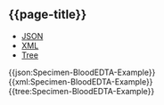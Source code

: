 ## {{page-title}}

<div class="nhsd-!t-margin-bottom-6">
  <ul class="nav nav-tabs" role="tablist">
        <li role="presentation" class="active">
            <a href="#JSON-S-BE-E" role="tab" data-toggle="tab">JSON</a>
        </li>
         <li role="presentation">
            <a href="#XML-S-BE-E" role="tab" data-toggle="tab">XML</a>
        </li>
        <li role="presentation">
            <a href="#Tree-S-BE-E" role="tab" data-toggle="tab">Tree</a>
        </li>
  </ul>
    
  <div class="tab-content snippet">
    <div id="JSON-S-BE-E" role="tabpanel" class="tab-pane active">
{{json:Specimen-BloodEDTA-Example}}
    </div>
    <div id="XML-S-BE-E" role="tabpanel" class="tab-pane">
{{xml:Specimen-BloodEDTA-Example}}
    </div>
    <div id="Tree-S-BE-E" role="tabpanel" class="tab-pane">
{{tree:Specimen-BloodEDTA-Example}}
    </div>
  </div>
</div>
